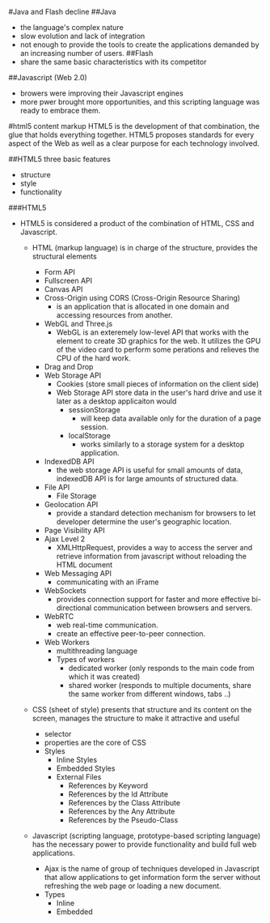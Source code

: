 #Java and Flash decline
##Java
- the language's complex nature
- slow evolution and lack of integration
- not enough to provide the tools to create the applications demanded by an 
  increasing number of users. 
##Flash
- share the same basic characteristics with its competitor

##Javascript (Web 2.0)
- browers were improving their Javascript engines
- more pwer brought more opportunities, and this scripting language was 
  ready to embrace them.

#html5 content markup
HTML5 is the development of that combination, the glue that holds
everything together. HTML5 proposes standards for every aspect of the Web as
well as a clear purpose for each technology involved. 

##HTML5 three basic features
- structure
- style
- functionality

###HTML5
- HTML5 is considered a product of the combination of HTML, CSS and Javascript.
  - HTML (markup language) is in charge of the structure, provides the structural elements
    - Form API
    - Fullscreen API
    - Canvas API
    - Cross-Origin using CORS (Cross-Origin Resource Sharing)
      - is an application that is allocated in one domain and accessing 
        resources from another. 
    - WebGL and Three.js
      - WebGL is an exteremely low-level API that works with the <canvas>
        element to create 3D graphics for the web. It utilizes the GPU of
        the video card to perform some perations and relieves the CPU
        of the hard work.
    - Drag and Drop
    - Web Storage API
      - Cookies (store small pieces of information on the client side)
      - Web Storage API store data in the user's hard drive and use it later
        as a desktop applicaiton would
        - sessionStorage
          - will keep data available only for the duration of a page session.
        - localStorage
          - works similarly to a storage system for a desktop application.
    - IndexedDB API
      - the web storage API is useful for small amounts of data,
        indexedDB API is for large  amounts of structured data.
    - File API
      - File Storage
    - Geolocation API
      - provide a standard detection mechanism for browsers to let
        developer determine the user's geographic location.
    - Page Visibility API
    - Ajax Level 2
      - XMLHttpRequest, provides a way to access the server and retrieve
        information from javascript without reloading the HTML document
    - Web Messaging API
      - communicating with an iFrame
    - WebSockets
      - provides connection support for faster and more effective bi-directional        communication between browsers and servers.
    - WebRTC
      - web real-time communication.
      - create an effective peer-to-peer connection.
    - Web Workers 
      - multithreading language
      - Types of workers
        - dedicated worker (only responds to the main code from which it 
          was created)
        - shared worker (responds to multiple documents, share the same worker
          from different windows, tabs ..)


  - CSS (sheet of style) presents that structure and its content on the screen,
    manages the structure to make it attractive and useful
    - selector
    - properties are the core of CSS
    - Styles
      - Inline Styles
      - Embedded Styles
      - External Files
        - References by Keyword
        - References by the Id Attribute
        - References by the Class Attribute
        - References by the Any Attribute
        - References by the Pseudo-Class

  - Javascript (scripting language, prototype-based scripting language) 
    has the necessary power to provide functionality and build full 
    web applications.
    - Ajax is the name of group of techniques developed in Javascript
      that allow applications to get information form the server without
      refreshing the web page or loading a new document.
    - Types
      - Inline 
      - Embedded <script>
      - External File
    - Things
      - Refernece elements
      - register events
      - Interacting with the document
    - InnerHTML outerHTML and InsertAdjacentHTML
    - API
      - Native APIs (are included natively by HTML5)
      - External APIs (Google Maps, jQuery)

###Introduction to HTML
- The HyperText Markup Language is a programming language.
- It is not composed by commands or instruction but rather
  a set of tags that organize and declare a purpose for the 
  content of the document.
- The concept behind the creation of this language was the idea of
  sharing through the Internet not only the text included in the
  documents but also its format.

####HTML Tags
- meta
  - defines the character encoding of the document.
  - important for search engines and devices that need to preview 
    or get aa summary of the relevant data.
- title
- link
  - used to incorporate style, script, images or icons from external files
- head vs header
  - header is intended to provide introductory information,
    only to be used for the body or for sections within the body.
  - head providing information about the entire document
- nav
- section
- aside

####HTML Attributes
- Data-* 
- Reversed
- Ping and Download

#Browser engine
- WebKit (Chrome)
- (Firefox)


###CSS Model
####Box Models
Browsers consider every HTML element as a box,
A webpage is actually a group of boxes put together following certain rules
- Traditional Box Model
  - The boxes were created by expanding cells and combining rows of cells,
    columns of cells and entire tables.
  - It needs the boxes to be wrapped together to procide horizontal order.
- Flexible Box Model
  - The main purpose of a box model is to provide a mechanism for dividing
    the window's space into several boxes and creating the rows and columns
    that are part if a regular web design.
  - However, the Traditional Box Model fails in this regard.
  - The Flexible Box Model solves the Traditional Box Model's problems
    in an elegant manner.
  - In this model, the boxes finally represent those virtual rows and
    columns that are, in fact, what designers and users really see and
    care about.
  - the need to distribute the space in the window among the elements
    of the dicument. the elements had to be reduced or increased in size
    according to the space available.
    - flex containers
      - is an element that allows its content to be flexible.
      - declares two axes
        - the main axis
        - the cross axis
    - Justify-Content
      - the capacity to lay out free space
    - flex-wrap

####CSS3
- filter
  - add effect to an image
- transform
  - scale
  - rotate
  - skew
  - move or translate
- 3D transform
- transition
- animation


###Javascript
- is an interpreted language used for multiple purpose
- turn script into machine code in order to reach execution speeds similar to
  desktop app.
- perform numerous tasks
- capacity to store and process information

####Event Attributes
- HTML provides attribute to insert Javascript code.

####cross-browser technique




#Webworkers (threading)

#Websockets

#Geolocation (gps)

#orientation (accelerometer)

#audio/visual (play and record)

#webstorage (files, indexdb)

#canvas (2D and 3D)

#webgl (opengl for web)

#svg (inline graphics)

#drag and drop

#metatags

#selectors

#offline cache and use of "apps"

#fullscreen API

#pointer-lock API

#Server-Sent Events / Notifications

#RTC (Real-time Communications e.g. teleconference)

#improvements in forms

#improvements in iframe

#Layout

##css3

##Flexbox

##GridLayout
